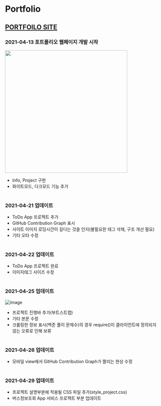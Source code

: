 # Portfolio
## [PORTFOILO SITE](https://k-junyyy.github.io/Portfolio/main.html)

### 2021-04-13 포트폴리오 웹페이지 개발 시작
<img src="https://user-images.githubusercontent.com/74912530/114492595-d5e97e80-9c53-11eb-99d8-f4ca0f3ed103.png" width="auto" height="400px">

* Info, Project 구현
* 화이트모드, 다크모드 기능 추가
<br><br>

### 2021-04-21 업데이트
* ToDo App 프로젝트 추가
* GitHub Contribution Graph 표시
* 사이트 이미지 로딩시간이 길다는 것을 인지(불필요한 태그 삭제, 구조 개선 필요)
* 기타 오타 수정
<br><br>

### 2021-04-22 업데이트
* ToDo App 프로젝트 완료
* 이미지태그 사이즈 수정
<br><br>

### 2021-04-25 업데이트
![image](https://user-images.githubusercontent.com/74912530/115967579-61291500-a56e-11eb-8677-1153b6b69441.png)

* 프로젝트 진행바 추가(부트스트랩)
* 기타 본문 수정
* 크롤링한 정보 표시(백준 풀이 문제수)의 경우 require()이 클라이언트에 정의되지 않는 오류로 인해 보류
<br><br>

### 2021-04-26 업데이트

* 모바일 view에서 GitHub Contribution Graph가 짤리는 현상 수정
<br><br>

### 2021-04-29 업데이트

* 프로젝트 설명부분에 적용될 CSS 파일 추가(style_project.css) 
* 버스정보조회 App 서비스 프로젝트 부분 업데이트
<br><br>

